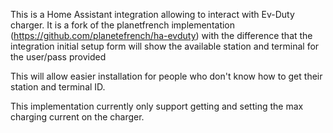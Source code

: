 This is a Home Assistant integration allowing to interact with Ev-Duty charger. It is a fork of the planetfrench implementation (https://github.com/planetefrench/ha-evduty) with the difference that the integration initial setup form will show the available station and terminal for the user/pass provided

This will allow easier installation for people who don't know how to get their station and terminal ID.

This implementation currently only support getting and setting the max charging current on the charger.